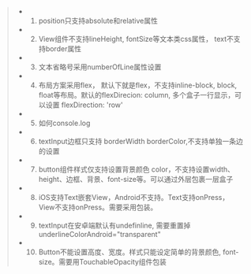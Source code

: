 >+ 1. position只支持absolute和relative属性
>+ 2. View组件不支持lineHeight, fontSize等文本类css属性， text不支持border属性
>+ 3. 文本省略号采用numberOfLine属性设置
>+ 4. 布局方案采用flex， 默认下就是flex，不支持inline-block, block, float等布局。默认的flexDirecion: column, 多个盒子一行显示，可以设置 flexDirection: 'row'
>+ 5. 如何console.log
>+ 6. textInput边框只支持 borderWidth borderColor,不支持单独一条边的设置
>+ 7. button组件样式仅支持设置背景颜色 color，不支持设置width、height、边框、背景、font-size等。可以通过外层包裹一层盒子
>+ 8. iOS支持Text嵌套View，Android不支持。Text支持onPress，View不支持onPress。需要采用包装。
>+ 9. textInput在安卓端默认有undefinline, 需要重置掉 underlineColorAndroid="transparent"
>+ 10. Button不能设置高度、宽度。样式只能设定简单的背景颜色, font-size。需要用TouchableOpacity组件包装